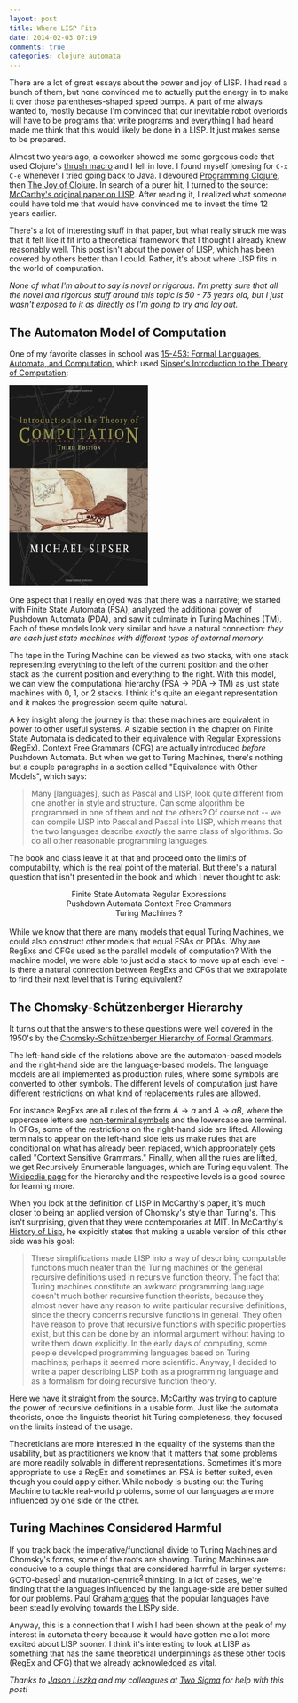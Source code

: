 ```yaml
---
layout: post
title: Where LISP Fits
date: 2014-02-03 07:19
comments: true
categories: clojure automata
---
```

There are a lot of great essays about the power and joy of LISP.  I had read a bunch of them, but none convinced me to actually put the energy in to make it over those parentheses-shaped speed bumps.  A part of me always wanted to, mostly because I'm convinced that our inevitable robot overlords will have to be programs that write programs and everything I had heard made me think that this would likely be done in a LISP.  It just makes sense to be prepared.

Almost two years ago, a coworker showed me some gorgeous code that used Clojure's [thrush macro](http://clojuredocs.org/clojure_core/clojure.core/-%3E) and I fell in love.  I found myself jonesing for `C-x C-e` whenever I tried going back to Java.  I devoured [Programming Clojure](http://www.amazon.com/gp/product/1934356867/ref=as_li_ss_tl?ie=UTF8&camp=1789&creative=390957&creativeASIN=1934356867&linkCode=as2&tag=adereth-20), then [The Joy of Clojure](http://www.amazon.com/gp/product/1935182641/ref=as_li_ss_tl?ie=UTF8&camp=1789&creative=390957&creativeASIN=1935182641&linkCode=as2&tag=adereth-20).  In search of a purer hit, I turned to the source: [McCarthy's original paper on LISP](http://www-formal.stanford.edu/jmc/recursive.pdf).  After reading it, I realized what someone could have told me that would have convinced me to invest the time 12 years earlier.

There's a lot of interesting stuff in that paper, but what really struck me was that it felt like it fit into a theoretical framework that I thought I already knew reasonably well.  This post isn't about the power of LISP, which has been covered by others better than I could.  Rather, it's about where LISP fits in the world of computation.

*None of what I'm about to say is novel or rigorous.  I'm pretty sure that all the novel and rigorous stuff around this topic is 50 - 75 years old, but I just wasn't exposed to it as directly as I'm going to try and lay out.*

## The Automaton Model of Computation

One of my favorite classes in school was [15-453: Formal Languages, Automata, and Computation](http://www.cs.cmu.edu/~lblum/flac/index.htm), which used [Sipser's Introduction to the Theory of Computation](http://www.amazon.com/gp/product/113318779X/ref=as_li_ss_il?ie=UTF8&camp=1789&creative=390957&creativeASIN=113318779X&linkCode=as2&tag=adereth-20):

<a href="http://www.amazon.com/gp/product/113318779X/ref=as_li_ss_il?ie=UTF8&camp=1789&creative=390957&creativeASIN=113318779X&linkCode=as2&tag=adereth-20"><img src="/images/sipser.jpg" width="250"></a>

One aspect that I really enjoyed was that there was a narrative; we started with Finite State Automata (FSA), analyzed the additional power of Pushdown Automata (PDA), and saw it culminate in Turing Machines \(TM\).  Each of these models look very similar and have a natural connection: *they are each just state machines with different types of external memory.*

The tape in the Turing Machine can be viewed as two stacks, with one stack representing everything to the left of the current position and the other stack as the current position and everything to the right.  With this model, we can view the computational hierarchy (FSA -> PDA -> TM) as just state machines with 0, 1, or 2 stacks.  I think it's quite an elegant representation and it makes the progression seem quite natural.

A key insight along the journey is that these machines are equivalent in power to other useful systems.  A sizable section in the chapter on Finite State Automata is dedicated to their equivalence with Regular Expressions (RegEx).  Context Free Grammars (CFG) are actually introduced *before* Pushdown Automata.  But when we get to Turing Machines, there's nothing but a couple paragraphs in a section called "Equivalence with Other Models", which says: 

> Many \[languages\], such as Pascal and LISP, look quite different from one another in style and structure.  Can some algorithm be programmed in one of them and not the others?  Of course not -- we can compile LISP into Pascal and Pascal into LISP, which means that the two languages describe *exactly* the same class of algorithms.  So do all other reasonable programming languages.

The book and class leave it at that and proceed onto the limits of computability, which is the real point of the material.  But there's a natural question that isn't presented in the book and which I never thought to ask:

<center>
Finite State Automata <i class="fa fa-arrows-h"></i> Regular Expressions<br>
Pushdown Automata <i class="fa fa-arrows-h"></i> Context Free Grammars<br>
Turing Machines <i class="fa fa-arrows-h"></i> ?
</center>
<br>
While we know that there are many models that equal Turing Machines, we could also construct other models that equal FSAs or PDAs.  Why are RegExs and CFGs used as the parallel models of computation?  With the machine model, we were able to just add a stack to move up at each level - is there a natural connection between RegExs and CFGs that we extrapolate to find their next level that is Turing equivalent?

## The Chomsky-Schützenberger Hierarchy

It turns out that the answers to these questions were well covered in the 1950's by the [Chomsky-Schützenberger Hierarchy of Formal Grammars](http://en.wikipedia.org/wiki/Chomsky_hierarchy#The_hierarchy).

The left-hand side of the relations above are the automaton-based models and the right-hand side are the language-based models.  The language models are all implemented as production rules, where some symbols are converted to other symbols.  The different levels of computation just have different restrictions on what kind of replacements rules are allowed.

For instance RegExs are all rules of the form $A \to a$ and $A \to aB$, where the uppercase letters are [non-terminal symbols](http://en.wikipedia.org/wiki/Terminal_and_nonterminal_symbols) and the lowercase are terminal.  In CFGs, some of the restrictions on the right-hand side are lifted.  Allowing terminals to appear on the left-hand side lets us make rules that are conditional on what has already been replaced, which appropriately gets called "Context Sensitive Grammars."  Finally, when all the rules are lifted, we get Recursively Enumerable languages, which are Turing equivalent.  The [Wikipedia page](http://en.wikipedia.org/wiki/Chomsky_hierarchy#The_hierarchy) for the hierarchy and the respective levels is a good source for learning more.

When you look at the definition of LISP in McCarthy's paper, it's much closer to being an applied version of Chomsky's style than Turing's.  This isn't surprising, given that they were contemporaries at MIT.  In McCarthy's [History of Lisp](http://www-formal.stanford.edu/jmc/history/lisp/node3.html#SECTION00030000000000000000), he expicitly states that making a usable version of this other side was his goal:

> These simplifications made LISP into a way of describing computable functions much neater than the Turing machines or the general recursive definitions used in recursive function theory.  The fact that Turing machines constitute an awkward programming language doesn't much bother recursive function theorists, because they almost never have any reason to write particular recursive definitions, since the theory concerns recursive functions in general.  They often have reason to prove that recursive functions with specific properties exist, but this can be done by an informal argument without having to write them down explicitly.  In the early days of computing, some people developed programming languages based on Turing machines; perhaps it seemed more scientific.  Anyway, I decided to write a paper describing LISP both as a programming language and as a formalism for doing recursive function theory.

Here we have it straight from the source.  McCarthy was trying to capture the power of recursive definitions in a usable form.  Just like the automata theorists, once the linguists theorist hit Turing completeness, they focused on the limits instead of the usage.

Theoreticians are more interested in the equality of the systems than the usability, but as practitioners we know that it matters that some problems are more readily solvable in different representations.  Sometimes it's more appropriate to use a RegEx and sometimes an FSA is better suited, even though you could apply either.  While nobody is busting out the Turing Machine to tackle real-world problems, some of our languages are more influenced by one side or the other.

## Turing Machines Considered Harmful

If you track back the imperative/functional divide to Turing Machines and Chomsky's forms, some of the roots are showing.  Turing Machines are conducive to a couple things that are considered harmful in larger systems: GOTO-based<sup>[1](http://www.u.arizona.edu/~rubinson/copyright_violations/Go_To_Considered_Harmful.html)</sup> and mutation-centric<sup>[2](https://www.google.com/search?q=mutable+state+considered+harmful)</sup> thinking.  In a lot of cases, we're finding that the languages influenced by the language-side are better suited for our problems.  Paul Graham [argues](http://www.paulgraham.com/diff.html) that the popular languages have been steadily evolving towards the LISPy side.

Anyway, this is a connection that I wish I had been shown at the peak of my interest in automata theory because it would have gotten me a lot more excited about LISP sooner.  I think it's interesting to look at LISP as something that has the same theoretical underpinnings as these other tools (RegEx and CFG) that we already acknowledged as vital.

_Thanks to [Jason Liszka](http://jliszka.github.io/) and my colleagues at [Two Sigma](http://www.twosigma.com) for help with this post!_